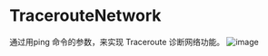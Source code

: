 # TracerouteNetwork
通过用ping 命令的参数，来实现 Traceroute 诊断网络功能。
![image](http://upload-images.jianshu.io/upload_images/3794407-ddb2916b7a96a73a.png?imageMogr2/auto-orient/strip%7CimageView2/2/w/1240)
